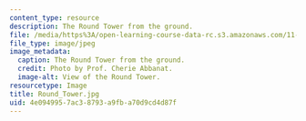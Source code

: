 ```yaml
---
content_type: resource
description: The Round Tower from the ground.
file: /media/https%3A/open-learning-course-data-rc.s3.amazonaws.com/11-027-city-to-city-comparing-researching-and-writing-about-cities-spring-2006/4e0949957ac38793a9fba70d9cd4d87f_Round_Tower.jpg
file_type: image/jpeg
image_metadata:
  caption: The Round Tower from the ground.
  credit: Photo by Prof. Cherie Abbanat.
  image-alt: View of the Round Tower.
resourcetype: Image
title: Round_Tower.jpg
uid: 4e094995-7ac3-8793-a9fb-a70d9cd4d87f
---
```

